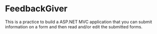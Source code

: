 FeedbackGiver
=============

This is a practice to build a ASP.NET MVC application that you can submit information on a form and then read and/or edit the submitted forms.

